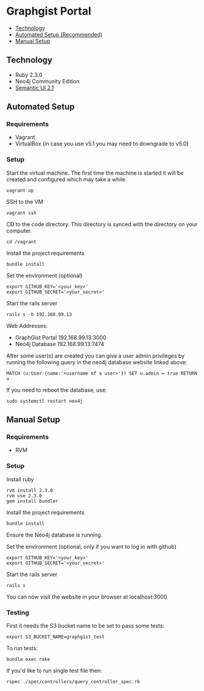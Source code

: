 # Graphgist Portal

* [Technology](#markdown-header-technology)
* [Automated Setup (Recommended)](#markdown-header-automated-setup)
* [Manual Setup](#markdown-header-manual-setup)

## Technology

* Ruby 2.3.0
* Neo4j Community Edition
* [Semantic UI 2.1](https://semantic-ui.com/)

## Automated Setup

### Requirements

* Vagrant
* VirtualBox (in case you use v5.1 you may need to downgrade to v5.0)

### Setup

Start the virtual machine.  The first time the machine is started it will be created and configured which may take a while.

```
vagrant up
```

SSH to the VM

```
vagrant ssh
```

CD to the code directory.  This directory is synced with the directory on your computer.

```
cd /vagrant
```

Install the project requirements

```
bundle install
```

Set the environment (optional)

```
export GITHUB_KEY='<your_key>'
export GITHUB_SECRET='<your_secret>'
```

Start the rails server

```
rails s -b 192.168.99.13
```

Web Addresses:

* GraphGist Portal 192.168.99.13:3000
* Neo4j Database 192.168.99.13:7474

After some user(s) are created you can give a user admin privileges by running the following query in the neo4j database website linked above:

```
MATCH (u:User {name:'<username of a user>'}) SET u.admin = true RETURN u
```

If you need to reboot the database, use:

```
sudo systemctl restart neo4j
```

## Manual Setup

### Requirements

* RVM

### Setup

Install ruby

```
rvm install 2.3.0
rvm use 2.3.0
gem install bundler
```

Install the project requirements

```
bundle install
```

Ensure the Neo4j database is running.

Set the environment (optional, only if you want to log in with github)

```
export GITHUB_KEY='<your_key>'
export GITHUB_SECRET='<your_secret>'
```

Start the rails server

```
rails s
```

You can now visit the website in your browser at localhost:3000

### Testing

First it needs the S3 bucket name to be set to pass some tests:

```
export S3_BUCKET_NAME=graphgist_test
```

To run tests:

```
bundle exec rake
```

If you'd like to run single test file then:

```
rspec ./spec/controllers/query_controller_spec.rb
```